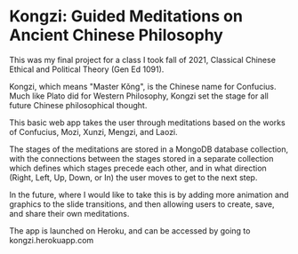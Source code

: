 # Kongzi: Guided Meditations on Ancient Chinese Philosophy

This was my final project for a class I took fall of 2021, Classical Chinese Ethical and Political Theory (Gen Ed 1091). 

Kongzi, which means "Master Kǒng", is the Chinese name for Confucius. Much like Plato did for Western Philosophy, Kongzi set the stage for all future Chinese philosophical thought. 

This basic web app  takes the user through meditations based on the works of Confucius, Mozi, Xunzi, Mengzi, and Laozi. 

The stages of the meditations are stored in a MongoDB database collection, with the connections between the stages stored in a separate collection which defines which stages precede each other, and in what direction (Right, Left, Up, Down, or In) the user moves to get to the next step. 

In the future, where I would like to take this is by adding more animation and graphics to the slide transitions, and then allowing users to create, save, and share their own meditations.

The app is launched on Heroku, and can be accessed by going to kongzi.herokuapp.com
